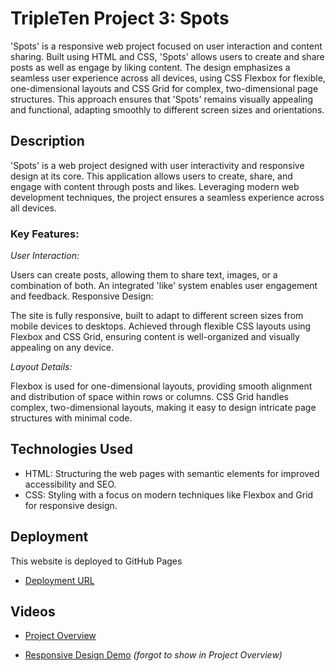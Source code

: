 # TripleTen Project 3: Spots

'Spots' is a responsive web project focused on user interaction and content sharing. Built using HTML and CSS, 'Spots' allows users to create and share posts as well as engage by liking content. The design emphasizes a seamless user experience across all devices, using CSS Flexbox for flexible, one-dimensional layouts and CSS Grid for complex, two-dimensional page structures. This approach ensures that 'Spots' remains visually appealing and functional, adapting smoothly to different screen sizes and orientations.

## Description

'Spots' is a web project designed with user interactivity and responsive design at its core. This application allows users to create, share, and engage with content through posts and likes. Leveraging modern web development techniques, the project ensures a seamless experience across all devices.

### Key Features:

_User Interaction:_

Users can create posts, allowing them to share text, images, or a combination of both.
An integrated 'like' system enables user engagement and feedback.
Responsive Design:

The site is fully responsive, built to adapt to different screen sizes from mobile devices to desktops.
Achieved through flexible CSS layouts using Flexbox and CSS Grid, ensuring content is well-organized and visually appealing on any device.

_Layout Details:_

Flexbox is used for one-dimensional layouts, providing smooth alignment and distribution of space within rows or columns.
CSS Grid handles complex, two-dimensional layouts, making it easy to design intricate page structures with minimal code.

## Technologies Used

- HTML: Structuring the web pages with semantic elements for improved accessibility and SEO.
- CSS: Styling with a focus on modern techniques like Flexbox and Grid for responsive design.

## Deployment

This website is deployed to GitHub Pages

- [Deployment URL](https://jmathew330.github.io/se_project_spots/)

## Videos

- [Project Overview](https://drive.google.com/file/d/1DZzhVHwCz1tijgd3vtDaPI87UMlB8JyZ/view?usp=drive_link)

- [Responsive Design Demo](https://drive.google.com/file/d/1GSrBbhbwruq-Qf5mi0jWXs_PLdxirSA-/view?usp=sharing)
  _(forgot to show in Project Overview)_
